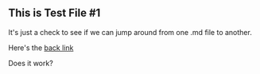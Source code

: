 ## This is Test File #1

It's just a check to see if we can jump around from one .md file to another.

Here's the [back link](../)

Does it work?
